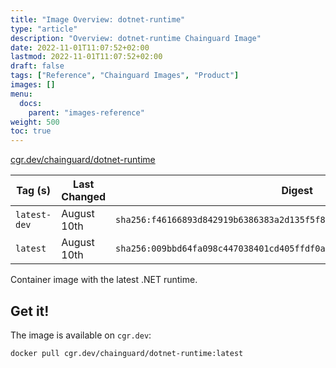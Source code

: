```yaml
---
title: "Image Overview: dotnet-runtime"
type: "article"
description: "Overview: dotnet-runtime Chainguard Image"
date: 2022-11-01T11:07:52+02:00
lastmod: 2022-11-01T11:07:52+02:00
draft: false
tags: ["Reference", "Chainguard Images", "Product"]
images: []
menu:
  docs:
    parent: "images-reference"
weight: 500
toc: true
---
```


[cgr.dev/chainguard/dotnet-runtime](https://github.com/chainguard-images/images/tree/main/images/dotnet-runtime)

| Tag (s)       | Last Changed | Digest                                                                    |
|---------------|--------------|---------------------------------------------------------------------------|
|  `latest-dev` | August 10th  | `sha256:f46166893d842919b6386383a2d135f5f8b8418ced2f59eba081f0109b6a712e` |
|  `latest`     | August 10th  | `sha256:009bbd64fa098c447038401cd405ffdf0a4351575c072da7d991fb1a48cbaba7` |



Container image with the latest .NET runtime.

## Get it!

The image is available on `cgr.dev`:

    docker pull cgr.dev/chainguard/dotnet-runtime:latest

